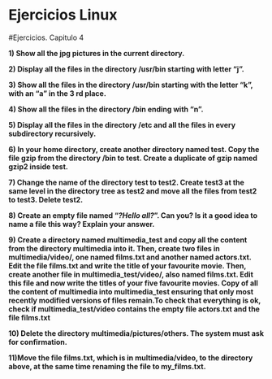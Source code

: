 # Ejercicios Linux

#Ejercicios. Capitulo 4


**1) Show all the jpg pictures in the current directory.**


**2) Display all the files in the directory /usr/bin starting with letter “j”.**


**3) Show all the files in the directory /usr/bin starting with the letter “k”, with an “a” 
in the 3 rd place.**


**4) Show all the files in the directory /bin ending with “n”.**


**5) Display all the files in the directory /etc and all the files in every subdirectory
recursively.**

**6) In your home directory, create another directory named test. Copy the file gzip from
the directory /bin to test. Create a duplicate of gzip named gzip2 inside test.**


**7) Change the name of the directory test to test2. Create test3 at the same level in
the directory tree as test2 and move all the files from test2 to test3. Delete test2.**


**8) Create an empty file named “*?Hello all?*”. Can you? Is it a good idea to name a file
this way? Explain your answer.**


**9) Create a directory named multimedia_test and copy all the content from the
directory multimedia into it. Then, create two files in multimedia/video/, one
named films.txt and another named actors.txt. Edit the file films.txt and write
the title of your favourite movie. Then, create another file in multimedia_test/video/,
also named films.txt. Edit this file and now write the titles of your five favourite movies.
Copy of all the content of multimedia into multimedia_test ensuring that
only most recently modified versions of files remain.To check that
everything is ok, check if multimedia_test/video contains the empty file
actors.txt and the file films.txt**

**10) Delete the directory multimedia/pictures/others. The system must ask for
confirmation.**

**11)Move the file films.txt, which is in multimedia/video, to the directory above,
at the same time renaming the file to my_films.txt.**

